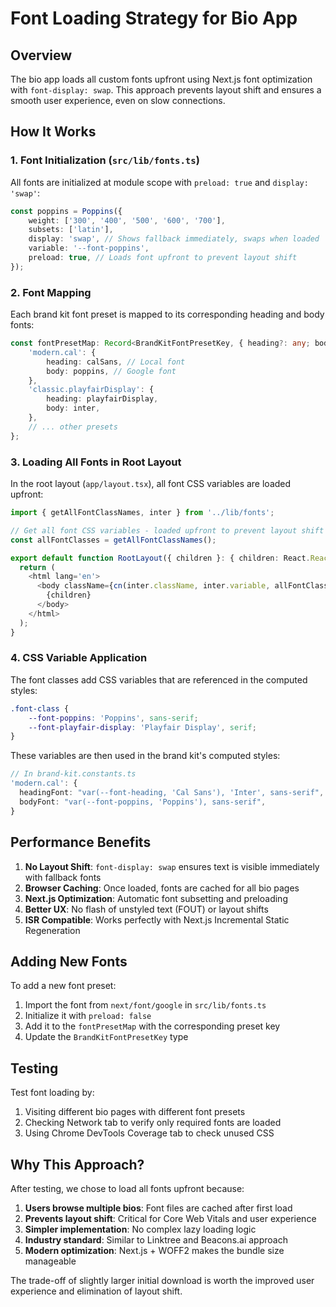 # Font Loading Strategy for Bio App

## Overview

The bio app loads all custom fonts upfront using Next.js font optimization with `font-display: swap`. This approach prevents layout shift and ensures a smooth user experience, even on slow connections.

## How It Works

### 1. Font Initialization (`src/lib/fonts.ts`)

All fonts are initialized at module scope with `preload: true` and `display: 'swap'`:

```typescript
const poppins = Poppins({
	weight: ['300', '400', '500', '600', '700'],
	subsets: ['latin'],
	display: 'swap', // Shows fallback immediately, swaps when loaded
	variable: '--font-poppins',
	preload: true, // Loads font upfront to prevent layout shift
});
```

### 2. Font Mapping

Each brand kit font preset is mapped to its corresponding heading and body fonts:

```typescript
const fontPresetMap: Record<BrandKitFontPresetKey, { heading?: any; body?: any }> = {
	'modern.cal': {
		heading: calSans, // Local font
		body: poppins, // Google font
	},
	'classic.playfairDisplay': {
		heading: playfairDisplay,
		body: inter,
	},
	// ... other presets
};
```

### 3. Loading All Fonts in Root Layout

In the root layout (`app/layout.tsx`), all font CSS variables are loaded upfront:

```typescript
import { getAllFontClassNames, inter } from '../lib/fonts';

// Get all font CSS variables - loaded upfront to prevent layout shift
const allFontClasses = getAllFontClassNames();

export default function RootLayout({ children }: { children: React.ReactNode }) {
  return (
    <html lang='en'>
      <body className={cn(inter.className, inter.variable, allFontClasses)}>
        {children}
      </body>
    </html>
  );
}
```

### 4. CSS Variable Application

The font classes add CSS variables that are referenced in the computed styles:

```css
.font-class {
	--font-poppins: 'Poppins', sans-serif;
	--font-playfair-display: 'Playfair Display', serif;
}
```

These variables are then used in the brand kit's computed styles:

```typescript
// In brand-kit.constants.ts
'modern.cal': {
  headingFont: "var(--font-heading, 'Cal Sans'), 'Inter', sans-serif",
  bodyFont: "var(--font-poppins, 'Poppins'), sans-serif",
}
```

## Performance Benefits

1. **No Layout Shift**: `font-display: swap` ensures text is visible immediately with fallback fonts
2. **Browser Caching**: Once loaded, fonts are cached for all bio pages
3. **Next.js Optimization**: Automatic font subsetting and preloading
4. **Better UX**: No flash of unstyled text (FOUT) or layout shifts
5. **ISR Compatible**: Works perfectly with Next.js Incremental Static Regeneration

## Adding New Fonts

To add a new font preset:

1. Import the font from `next/font/google` in `src/lib/fonts.ts`
2. Initialize it with `preload: false`
3. Add it to the `fontPresetMap` with the corresponding preset key
4. Update the `BrandKitFontPresetKey` type

## Testing

Test font loading by:

1. Visiting different bio pages with different font presets
2. Checking Network tab to verify only required fonts are loaded
3. Using Chrome DevTools Coverage tab to check unused CSS

## Why This Approach?

After testing, we chose to load all fonts upfront because:

1. **Users browse multiple bios**: Font files are cached after first load
2. **Prevents layout shift**: Critical for Core Web Vitals and user experience
3. **Simpler implementation**: No complex lazy loading logic
4. **Industry standard**: Similar to Linktree and Beacons.ai approach
5. **Modern optimization**: Next.js + WOFF2 makes the bundle size manageable

The trade-off of slightly larger initial download is worth the improved user experience and elimination of layout shift.
